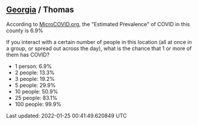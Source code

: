 
## [Georgia](/united-states/georgia) / Thomas

According to [MicroCOVID.org](http://microcovid.org),
the "Estimated Prevalence" of COVID in this county is 6.9%

If you interact with a certain number of people in this location
(all at once in a group, or spread out across the day), what is the chance that
1 or more of them has COVID?

- 1 person: 6.9%
- 2 people: 13.3%
- 3 people: 19.2%
- 5 people: 29.9%
- 10 people: 50.9%
- 25 people: 83.1%
- 100 people: 99.9%

Last updated: 2022-01-25 00:41:49.620849 UTC
